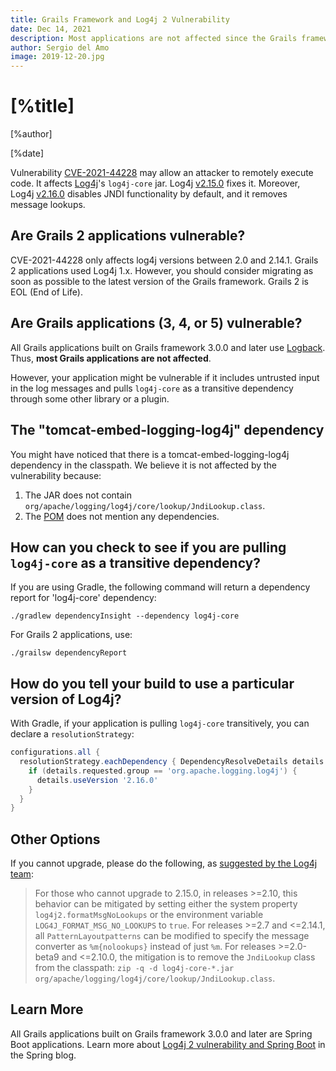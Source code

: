 ```yaml
---
title: Grails Framework and Log4j 2 Vulnerability
date: Dec 14, 2021
description: Most applications are not affected since the Grails framework uses Logback by default.
author: Sergio del Amo
image: 2019-12-20.jpg
---
```


# [%title]

[%author]

[%date]


Vulnerability [CVE-2021-44228](https://nvd.nist.gov/vuln/detail/CVE-2021-44228) may allow an attacker to remotely execute code. It affects [Log4j](https://logging.apache.org/log4j/2.x/)'s `log4j-core` jar. Log4j [v2.15.0](https://repo1.maven.org/maven2/org/apache/logging/log4j/log4j-core/2.15.0/) fixes it. Moreover, Log4j [v2.16.0](https://repo1.maven.org/maven2/org/apache/logging/log4j/log4j-core/2.16.0/) disables JNDI functionality by default, and it removes message lookups.

## Are Grails 2 applications vulnerable?

CVE-2021-44228 only affects log4j versions between 2.0 and 2.14.1. Grails 2 applications used Log4j 1.x. However, you should consider migrating as soon as possible to the latest version of the Grails framework. Grails 2 is EOL (End of Life).  

## Are Grails applications (3, 4, or 5) vulnerable?

All Grails applications built on Grails framework 3.0.0 and later use [Logback](http://logback.qos.ch). Thus, **most Grails applications are not affected**.

However, your application might be vulnerable if it includes untrusted input in the log messages and pulls `log4j-core` as a transitive dependency through some other library or a plugin.

## The "tomcat-embed-logging-log4j" dependency

You might have noticed that there is a tomcat-embed-logging-log4j dependency in the classpath. We believe it is not affected by the vulnerability because:

1. The JAR does not contain `org/apache/logging/log4j/core/lookup/JndiLookup.class`.
2. The [POM](https://repo1.maven.org/maven2/org/apache/tomcat/embed/tomcat-embed-logging-log4j/8.5.2/tomcat-embed-logging-log4j-8.5.2.pom) does not mention any dependencies.

## How can you check to see if you are pulling `log4j-core` as a transitive dependency?

If you are using Gradle, the following command will return a dependency report for 'log4j-core' dependency:

```
./gradlew dependencyInsight --dependency log4j-core
```

For Grails 2 applications, use: 

```
./grailsw dependencyReport
```

## How do you tell your build to use a particular version of Log4j?

With Gradle, if your application is pulling `log4j-core` transitively, you can declare a `resolutionStrategy`:

```groovy
configurations.all {
  resolutionStrategy.eachDependency { DependencyResolveDetails details -&gt;
    if (details.requested.group == 'org.apache.logging.log4j') {
      details.useVersion '2.16.0'
    }
  }
}
```

## Other Options

If you cannot upgrade, please do the following, as [suggested by the Log4j team](https://logging.apache.org/log4j/2.x/):

> For those who cannot upgrade to 2.15.0, in releases &gt;=2.10, this behavior can be mitigated by setting either the system property `log4j2.formatMsgNoLookups` or the environment variable `LOG4J_FORMAT_MSG_NO_LOOKUPS` to `true`.
> For releases &gt;=2.7 and &lt;=2.14.1, all `PatternLayoutpatterns` can be modified to specify the message converter as `%m{nolookups}` instead of just `%m`.
> For releases &gt;=2.0-beta9 and &lt;=2.10.0, the mitigation is to remove the `JndiLookup` class from the classpath: `zip -q -d log4j-core-*.jar org/apache/logging/log4j/core/lookup/JndiLookup.class`.

## Learn More

All Grails applications built on Grails framework 3.0.0 and later are Spring Boot applications. Learn more about [Log4j 2 vulnerability and Spring Boot](https://spring.io/blog/2021/12/10/log4j2-vulnerability-and-spring-boot) in the Spring blog. 
